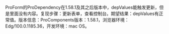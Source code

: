 ProForm的ProDependency在1.58.1及其之后版本中，depValues能触发更新，但是里面没有内容。复现步骤：更新表单，查看控制台。期望结果：depValues有正常值。版本信息：ProComponents版本：1.58.1，浏览器环境：Edg/100.0.1185.36，开发环境：mac OS。
